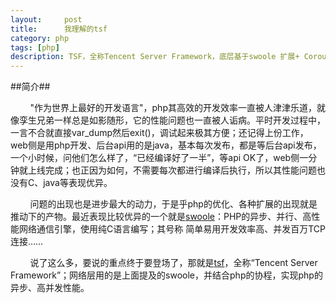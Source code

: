 ```yaml
---
layout:     post
title:      我理解的tsf
category: php
tags: [php]
description: TSF，全称Tencent Server Framework，底层基于swoole 扩展+ Coroutine实现的PHP协程框架
---
```


##简介##

     
&nbsp;&nbsp;&nbsp;&nbsp;&nbsp;&nbsp;&nbsp;&nbsp;"作为世界上最好的开发语言"，php其高效的开发效率一直被人津津乐道，就像孪生兄弟一样总是如影随形，它的性能问题也一直被人诟病。平时开发过程中，一言不合就直接var_dump然后exit()，调试起来极其方便；还记得上份工作，web侧是用php开发、后台api用的是java，基本每次发布，都是等后台api发布，一个小时候，问他们怎么样了，“已经编译好了一半”，等api OK了，web侧一分钟就上线完成；也正因为如何，不需要每次都进行编译后执行，所以其性能问题也没有C、java等表现优异。

&nbsp;&nbsp;&nbsp;&nbsp;&nbsp;&nbsp;&nbsp;&nbsp;问题的出现也是进步最大的动力，于是乎php的优化、各种扩展的出现就是推动下的产物。最近表现比较优异的一个就是[swoole](http://www.swoole.com)：PHP的异步、并行、高性能网络通信引擎，使用纯C语言编写；其号称 简单易用开发效率高、并发百万TCP连接……

&nbsp;&nbsp;&nbsp;&nbsp;&nbsp;&nbsp;&nbsp;&nbsp;说了这么多，要说的重点终于要登场了，那就是[tsf](https://github.com/tencent-php/tsf)，全称“Tencent Server Framework”；网络层用的是上面提及的swoole，并结合php的协程，实现php的异步、高并发性能。
